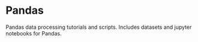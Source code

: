 # Pandas

Pandas data processing tutorials and scripts. Includes datasets and jupyter notebooks for Pandas.
